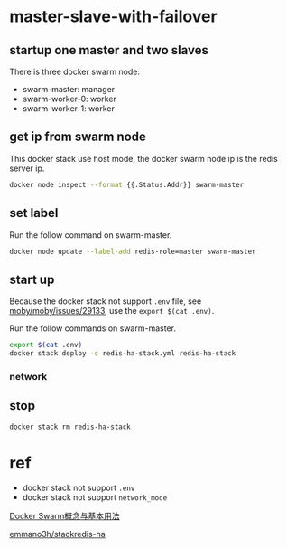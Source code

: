 # master-slave-with-failover

## startup one master and two slaves

There is three docker swarm node:

- swarm-master: manager
- swarm-worker-0: worker
- swarm-worker-1: worker

## get ip from swarm node

This docker stack use host mode, the docker swarm node ip is the redis server ip.

```bash
docker node inspect --format {{.Status.Addr}} swarm-master
```

## set label

Run the follow command on swarm-master.

```bash
docker node update --label-add redis-role=master swarm-master
```

## start up

Because the docker stack not support `.env` file, see [moby/moby/issues/29133](https://github.com/moby/moby/issues/29133), 
use the `export $(cat .env)`.

Run the follow commands on swarm-master.

```bash
export $(cat .env)
docker stack deploy -c redis-ha-stack.yml redis-ha-stack
```

### network



## stop

```bash
docker stack rm redis-ha-stack
```

# ref

- docker stack not support `.env`
- docker stack not support `network_mode`

[Docker Swarm概念与基本用法](https://note.qidong.name/2018/11/docker-swarm/)

[emmano3h/stackredis-ha](https://github.com/emmano3h/stackredis-ha)
